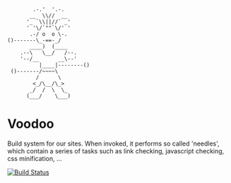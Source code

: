
            .-.'  '.-.
           __  \\//  __
          '_ `\\||//` _'
          ' '\/`""`\/' '
           .-/ o  o \-.
    ()-------\_-==-_/
           ____)  (____
        .--\   \__/   /--.
        '--/__      __\--'
              |____|--------()
     ()-------/~~~~\
             /      \
            <_/\__/\_>
           _/  /  \  \_
          (___/    \___)

Voodoo
======

Build system for our sites. When invoked, it performs so called 'needles', which contain a series of tasks such as link checking, javascript checking, css minification, ...

[![Build Status](https://secure.travis-ci.org/proximitybbdo/voodoo.png)](http://travis-ci.org/proximitybbdo/voodoo)

